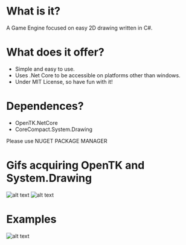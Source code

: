 # What is it?
A Game Engine focused on easy 2D drawing written in C#. 

# What does it offer?
- Simple and easy to use.
- Uses .Net Core to be accessible on platforms other than windows. 
- Under MIT License, so have fun with it!

# Dependences?
- OpenTK.NetCore
- CoreCompact.System.Drawing

Please use NUGET PACKAGE MANAGER

# Gifs acquiring OpenTK and System.Drawing
![alt text](https://i.imgur.com/RtYa9AR.gif)
![alt text](https://i.imgur.com/rRDdgQi.gif)

# Examples
![alt text](https://i.imgur.com/OPpvQep.gif)
